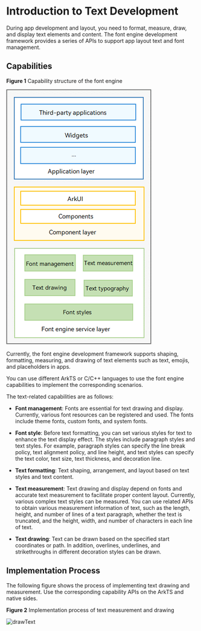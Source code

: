 # Introduction to Text Development
<!--Kit: ArkGraphics 2D-->
<!--Subsystem: Graphics-->
<!--Owner: @oh_wangxk; @gmiao522; @Lem0nC-->
<!--Designer: @liumingxiang-->
<!--Tester: @yhl0101-->
<!--Adviser: @ge-yafang-->
During app development and layout, you need to format, measure, draw, and display text elements and content. The font engine development framework provides a series of APIs to support app layout text and font management.

## Capabilities

**Figure 1** Capability structure of the font engine

![text](figures/text.png)

Currently, the font engine development framework supports shaping, formatting, measuring, and drawing of text elements such as text, emojis, and placeholders in apps.

You can use different ArkTS or C/C++ languages to use the font engine capabilities to implement the corresponding scenarios.

The text-related capabilities are as follows:

- **Font management**: Fonts are essential for text drawing and display. Currently, various font resources can be registered and used. The fonts include theme fonts, custom fonts, and system fonts.

- **Font style**: Before text formatting, you can set various styles for text to enhance the text display effect. The styles include paragraph styles and text styles. For example, paragraph styles can specify the line break policy, text alignment policy, and line height, and text styles can specify the text color, text size, text thickness, and decoration line.

- **Text formatting**: Text shaping, arrangement, and layout based on text styles and text content.

- **Text measurement**: Text drawing and display depend on fonts and accurate text measurement to facilitate proper content layout. Currently, various complex text styles can be measured. You can use related APIs to obtain various measurement information of text, such as the length, height, and number of lines of a text paragraph, whether the text is truncated, and the height, width, and number of characters in each line of text.

- **Text drawing**: Text can be drawn based on the specified start coordinates or path. In addition, overlines, underlines, and strikethroughs in different decoration styles can be drawn.


## Implementation Process

The following figure shows the process of implementing text drawing and measurement. Use the corresponding capability APIs on the ArkTS and native sides.

**Figure 2** Implementation process of text measurement and drawing

![drawText](figures/drawText.jpg)
